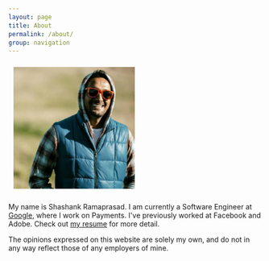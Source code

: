 ```yaml
---
layout: page
title: About
permalink: /about/
group: navigation
---
```


<a href="/assets/images/shashank-ramaprasad.jpg">
<img
    style="padding: 10px;"
    width="241" height="242"
    src="/assets/images/shashank-ramaprasad.jpg"
    title="Picture of Shashank Ramaprasad [click/touch to zoom]"
    alt="Picture of Shashank Ramaprasad [click/touch to zoom]" />
</a>

My name is Shashank Ramaprasad.
I am currently a Software Engineer at
[Google](https://www.google.com/),
where I work on Payments.
I've previously worked at Facebook and Adobe.
Check out [my resume](/resume/) for more detail.

The opinions expressed on this website
are solely my own, and do not in any way
reflect those of any employers of mine.